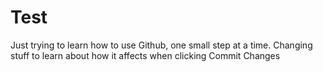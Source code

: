 # Test
Just trying to learn how to use Github, one small step at a time.
Changing stuff to learn about how it affects when clicking Commit Changes
